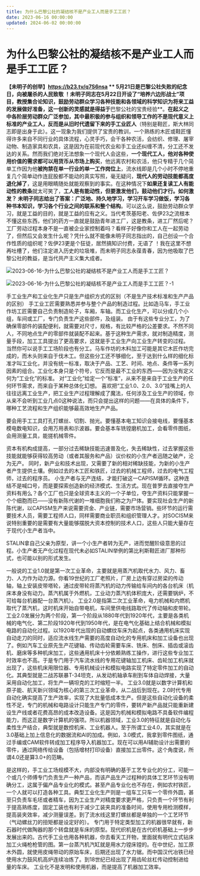```yaml
---
title: 为什么巴黎公社的凝结核不是产业工人而是手工工匠？
date: 2023-06-16 00:00:00
updated: 2024-06-02 00:00:00
---
```



# 为什么巴黎公社的凝结核不是产业工人而是手工工匠？

**【未明子的创举】https://b23.tv/q7S6nsa **
5月21日是巴黎公社失败的纪念日，向被屠杀的人民致敬 ！未明子同志在5月22日开设了“培养六边形战士”项目，教授集合论知识，鼓励劳动群众学习各种技能和各领域的科学知识为将来工益的发展做好准备，这一创新的灵感就是得益于**巴黎公社的宝贵经验**。**在起义之中各阶层劳动群众广泛参加，其中最积极的参与组织和领导工作的不是现代意义上标准的产业工人，反而是从旧时代遗留下来的手工业匠人**（特别是鞋匠，斯大林同志即是出身于此）。这一现象为我们提供了宝贵的教训，一个熟练的木匠或鞋匠懂得许多来自不同行业的具体流程，心灵手巧，会干各种农活，会纺织、修理、屠宰动物、制造家具和农具，这是因为在前现代农业和手工业还纠缠不清，分工还不发达的关系。然而我们绝对无法想象一个现代人会这些，**一个现代工人，他对各种使用价值的需求都可以用货币从市场上购买**，他远离农村和农活，他只专精于几个简单工作因为他**被拘禁在单一行业的单一工作岗位上**，流水线即是几个小时不停地重复几个简单动作连屁股都不能动的真实写照，毫无疑问，**现代人的劳动技能都高度退化掉了**，这是用眼睛随处就能观察到的事实。在这种情况下**如果还复读工人有能动性的教条**就太可笑了，**工人是有能动性，但要激发他们，鼓动他们才行。如何激发？ 未明子同志给出了答案：广泛地、持久地学习，学习开车学习做饭，学习各种书本知识，学习各个行业之间的联系和整个结构**。可以这么说，鼓励劳动群众学习，就是工益的目的，就是工益的应有之义。当代考茨基阳老、佐伊23之流根本不懂这些东西，他们的药方一直就是鼓励青年进工厂，这是教条，进工厂然后呢？工厂劳动过程本身不是一直被企业家控制着吗？看样子好像你和工人在一起劳动了，但然后又会发生什么呢？凭什么就不能像未明子同志指出的，自己创设一个合作性质的组织呢？佐伊23更是个狂徒，居然搞知识付费，无语了 ！我在这里不想再吐槽了，他们注定进入历史的垃圾堆，而未明子同志永葆青春，因为他吸取了巴黎公社的教益，是当代共产主义集大成者。

![2023-06-16-为什么巴黎公社的凝结核不是产业工人而是手工工匠？](assets/2023-06-16-为什么巴黎公社的凝结核不是产业工人而是手工工匠？.png)

![2023-06-16-为什么巴黎公社的凝结核不是产业工人而是手工工匠？-1](assets/2023-06-16-为什么巴黎公社的凝结核不是产业工人而是手工工匠？-1.png)

手工业生产和工业化生产只是生产组织方式的区别（不是生产技术标准和生产产品的区别）
手工业工匠需要熟悉并参与整个产品的制造过程。比如造马车，手工业作坊工匠需要自己负责制造轮子，车厢，车轴。而工业化生产，可以分成几个小组，车间或工厂，专门负责生产这些部件，及组装。
由于有这些专业分工，为了确保零部件的装配便利，就需要对尺寸，规格，有比较严格的公差要求。不然不同人，不同地点生产的零部件就装配不起来。基于这种生产需求，就对制造精度，测量手段，加工工具提出了更高要求，这就是手工业生产向工业生产转变的过程。
当然你可以说手工工场阶段也有分工。马车作坊的木料加工可能是其它木匠作坊完成的，而木头则来自于伐木工。但这些分工还不够细化，至于达到什么样的细化标准才叫工业化，并没有统一标准，取决于产品、工艺、时间、地点、条件等一系列因素的组合。工业化本身只是个符号，它反而是最不工业的东西——因为没有定义何为“工业化”的标准。
对“工业化”给定一个“标准”，从来不是来自于工业生产的任何环节需求，而来自于某种总体化幻想。
喜欢把“工业1.0、2.0、3.0”挂嘴上的人往往远离工业生产，把工业生产过程理解成了魔法，任何涉及工业生产的领域，你从来不会听到工业几点0这种说法，而只会提出这样的问题——在具体的条件下，哪种工艺流程和生产组织能够最高效地生产产品。

要会用手工工具打孔打螺丝、切割、抛光。要懂基本电工知识会接电线，要懂基本模电数电知识，会用万用表和示波器。要会基本车铣镗磨机加工，会看零件图纸，会用测量工具，能搓机械零件。

资本有机构成提高，一部分过去稀缺技能迅速普及化，失去稀缺性，过去掌握这些技能就能够获得较高劳动（或者其服务和产品）议价权的小生产者迅随之破产，沦为无产。
同时，新产业和技术出现，又需要了新的相对稀缺技能，为新的小生产者产生提供土壤。例如过去的木工匠和铁匠，过去的机械工程师，过去的电气工程师，过去的程序员。
小生产者与无产连结，才能打破这一CAPISM循环。这种连结不是喊口号，而是要探索创造新的经济模式、生活方式。现在普罗去直接夺生产资料有用么？各个工厂也只是全球资本主义的一个子单位，夺生产资料只能掌握一个个细胞而已——没有新陈代谢的一堆细胞我们称之为尸体。要实现社会生产的新陈代谢，以CAPISM生产来说需要资金、产业链，需要市场营销。些环节的运行需要技术人员，需要工程师人口，同样需要商业职员和组织管理人才。对SOCISM来说特别重要的是需要有大量能够摆脱大资本控制的技术人口，这些人只能大量存在于现代小生产者当中。

STALIN拿自己父亲为原型，讲一个小生产者转为无产，进而觉醒阶级意思的过程。小生产者无产化过程在现代未必如STALIN举例的第比利斯鞋匠进厂那种形式，也可能以别的形式发生。

一般说的工业1.0就是第一次工业革命，主要就是用蒸汽机取代水力、风力、畜力、人力作为动力源。你看19世纪的工厂老照片，厂房上边有穿过房梁的传动轴，轴上安装皮带塔轮，通过皮带轮将蒸汽机的动力传输给车间内的各台机床（机床本身没有动力。蒸汽机属于外燃机，工业动力蒸汽机体积庞大，还需要锅炉，不可给每台机器配一台蒸汽机）。
工业2.0是指第二次工业革命，电力机械和内燃机取代了蒸汽机，这时机床开始自带电机，车间里供电线路取代了传动轴和皮带轮。工业2.0发展分为两个阶段，第一个阶段从1880年代到1920年代，主要是各类机械的电气化、第二阶段1920年代到1950年代，是在电气化基础上结合机械和模拟电路的自动化过程。以1920年代出现的自动螺纹车床为起点，各类通用机床实现自动走刀的同时，适应流水线生产需要的高度自动化的专用机床和加工设备也出现了。例如汽车工业原先生产花键轴、传动齿轮需要车床、铣床、刨床、插齿或滚齿机、磨床等多种机床加工，这些通用机床十分依赖熟练工操作，进行这些专业加工时效率也不高。于是专门用于汽车流水线的专用花键轴加工机床、齿轮加工机床就出现了，这些机床用限位器、专用机械设计和模拟电路实现了特定零件加工的自动化。其典型就是二战苏联暴T-34坦克，从发动机轴承车削到车体自动焊接，大量采用自动化加工，将生产一辆坦克的工时缩短一半。
工业3.0就是以数字计算机和原子能、航天新兴领域为核心的第三次工业革命，从二战后到现在。2.0时代专用自动化确实提高了生产效率，实现了大批量低成本生产。但是这些自动化设备的柔性不足，专门的机械和电路设计只能生产专门的零件，要转产新产品就只能重新建设生产线或者花费高昂的成本改造设备。这是因为机械和模拟电路不具备软件编程能力，而这正是数字计算机的强项。所以机器领域，工业3.0的特征就是自动化与柔性生产结合，典型就是数控机床、工业机器人。至于所谓工业4.0，其实就是在3.0基础上加上信息化的数据流和AI的加成。例如，3.0模式，我拿到零件图纸，通过手编或CAM软件转成加工程序导入机器加工。现在可以用AI辅助设计出需要的零件，通过网络传给设备（包括增材打印设备）直接加工出零件。这个角度说，所谓4.0还是算3.0+的范畴。

是这样的，手工业工场规模不大，内部没有明确的基于工艺专业化的分工，可能一个或几个师傅专门负责生产一种产品，而该产品生产过程种的具体工艺环节没有明确分工，这属于偏产品专业化的模式。甚至产品专业化也不存在，例如农村铁匠，一个人就可以打造各种工具。典型工业化生产则是一组车工只车一个零件外圆，甚至只负责车毛坯或者精车，因为工业生产对精度要求更严格，只负责一个环节有利于提高熟练度，固定工装也有利于减少工装夹具的准备时间，使用专用检测模样，提高装夹效率，减少测量误差。到了流水线这里打螺丝都是单独的一个工艺环节（气动螺丝刀的扭矩都是设定好的）。
专门用于特定类型加工的机器很早就有，新石器时代做陶器的那个转盘就是车床的原型。现代织机是在古代织机基础上一步步发展出来的。古代手工业也用各种机器，你去看天工开物，里面就有明代立式钻床加工火绳枪枪管的图。第一台蒸汽机汽缸就是用水力镗床镗的。在中世纪，加工原木外圆，就使用皮绳带动的原始车床，后期还出现了水力锯。而中国汉代冶铁已经使用水力鼓风机高炉连续冶炼了。到18世纪已经出现了用齿轮丝杠传动控制进给量的车床。
工业化不是发明和使用机器，而是提高了机器加工效率。
